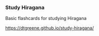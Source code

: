 ### Study Hiragana

Basic flashcards for studying Hiragana

https://dtgreene.github.io/study-hiragana/
